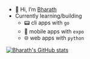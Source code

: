- 👋 Hi, I’m [Bharath](https://bm.reflex.run)
- Currently learning/building
    - 📟 cli apps with `go`
    - 📳 mobile apps with `expo`
    - 🌐 web apps with `python`
 
[![Bharath's GitHub stats](https://github-readme-stats.vercel.app/api?username=bm611)](https://github.com/bm611/github-readme-stats)

<!---
bm611/bm611 is a ✨ special ✨ repository because its `README.md` (this file) appears on your GitHub profile.
You can click the Preview link to take a look at your changes.
--->
